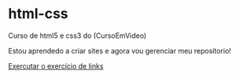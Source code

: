# html-css
 Curso de html5 e css3 do (CursoEmVideo)

Estou aprendedo a criar sites e agora vou gerenciar meu reposítorio!

<a href="C:\Users\MEN\Documents\estudos\html-css\exercicio\ex001/https://brunosilva218.github.io/html-css/html-css/exercicio/ex001/index.html">Exercutar o exercício de links</a>
